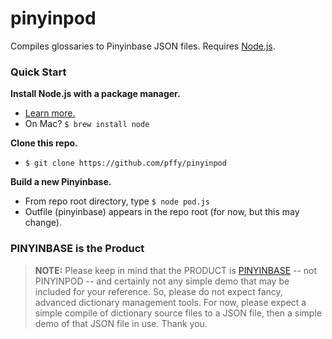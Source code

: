 # pinyinpod
Compiles glossaries to Pinyinbase JSON files. Requires [Node.js][nodejs_page].


### Quick Start

**Install Node.js with a package manager.**
+ [Learn more.][gh_getnode]
+ On Mac? `$ brew install node`

**Clone this repo.**
+ `$ git clone https://github.com/pffy/pinyinpod`

**Build a new Pinyinbase.**
+ From repo root directory, type `$ node pod.js`
+ Outfile (pinyinbase) appears in the repo root (for now, but this may change).

### PINYINBASE is the Product

> **NOTE:** Please keep in mind that the PRODUCT is [PINYINBASE][gh_pinyinbase] -- not PINYINPOD -- and certainly not any simple demo that may be included for your reference. So, please do not expect fancy, advanced dictionary management tools. For now, please expect a simple compile of dictionary source files to a JSON file, then a simple demo of that JSON file in use. Thank you.


[gh_getnode]: https://github.com/nodejs/node-v0.x-archive/wiki/Installing-Node.js-via-package-manager
[nodejs_page]: https://nodejs.org/en/download/
[gh_pinyinbase]: https://github.com/pffy/pinyinbase